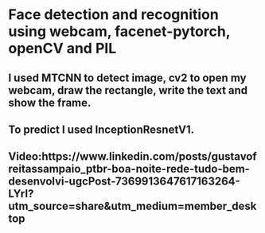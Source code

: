<html>
  <h1>Face detection and recognition using webcam, facenet-pytorch, openCV and PIL</h1>
  <h2>I used MTCNN to detect image, cv2 to open my webcam, draw the rectangle, write the text and show the frame.</h2>
  <h2>To predict I used InceptionResnetV1.</h2>
  <h2>Video:https://www.linkedin.com/posts/gustavofreitassampaio_ptbr-boa-noite-rede-tudo-bem-desenvolvi-ugcPost-7369913647617163264-LYrI?utm_source=share&utm_medium=member_desktop </h2>
</html>
